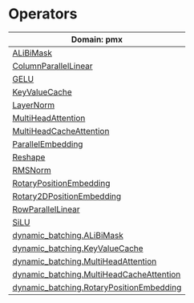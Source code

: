 # Operators

| Domain: pmx |
|  ----  |
| [ALiBiMask](operators/ALiBiMask.md)  |
| [ColumnParallelLinear](operators/ColumnParallelLinear.md)  |
| [GELU](operators/GELU.md)  |
| [KeyValueCache](operators/KeyValueCache.md)  |
| [LayerNorm](operators/LayerNorm.md)  |
| [MultiHeadAttention](operators/MultiHeadAttention.md)  |
| [MultiHeadCacheAttention](operators/MultiHeadCacheAttention.md)  |
| [ParallelEmbedding](operators/ParallelEmbedding.md)  |
| [Reshape](operators/Reshape.md)  |
| [RMSNorm](operators/RMSNorm.md)  |
| [RotaryPositionEmbedding](operators/RotaryPositionEmbedding.md)  |
| [Rotary2DPositionEmbedding](operators/Rotary2DPositionEmbedding.md)  |
| [RowParallelLinear](operators/RowParallelLinear.md)  |
| [SiLU](operators/SiLU.md)  |
| [dynamic_batching.ALiBiMask](operators/dynamic_batching/ALiBiMask.md)  |
| [dynamic_batching.KeyValueCache](operators/dynamic_batching/KeyValueCache.md)  |
| [dynamic_batching.MultiHeadAttention](operators/dynamic_batching/MultiHeadAttention.md)  |
| [dynamic_batching.MultiHeadCacheAttention](operators/dynamic_batching/MultiHeadCacheAttention.md)  |
| [dynamic_batching.RotaryPositionEmbedding](operators/dynamic_batching/RotaryPositionEmbedding.md)  |
